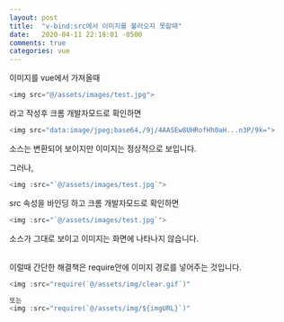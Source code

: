 ```yaml
---
layout: post
title:  "v-bind:src에서 이미지를 불러오지 못할때"
date:   2020-04-11 22:18:01 -0500
comments: true
categories: vue
---
```


이미지를 vue에서 가져올때
``` javascript
<img src="@/assets/images/test.jpg">
```
라고 작성후 크롬 개발자모드로 확인하면
``` javascript
<img src="data:image/jpeg;base64,/9j/4AASEw8UHRofHh0aH...n3P/9k=">
```
소스는 변환되어 보이지만 이미지는 정상적으로 보입니다.

그러나,
``` javascript
<img :src="`@/assets/images/test.jpg`">
```
src 속성을 바인딩 하고 크롬 개발자모드로 확인하면
``` javascript
<img :src="`@/assets/images/test.jpg`">
```
소스가 그대로 보이고 이미지는 화면에 나타나지 않습니다.<br><br>


이럴때 간단한 해결책은 require안에 이미지 경로를 넣어주는 것입니다.

``` javascript
<img :src="require(`@/assets/img/clear.gif`)"

또는
<img :src="require(`@/assets/img/${imgURL}`)" 
```

